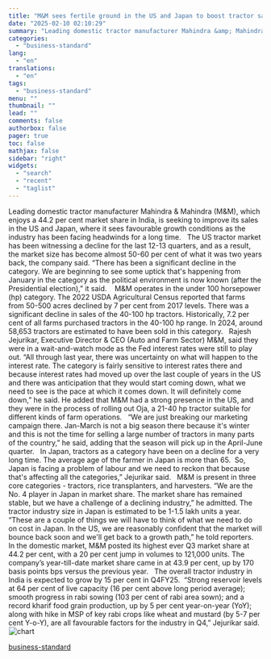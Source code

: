 ```yaml
---
title: "M&M sees fertile ground in the US and Japan to boost tractor sales"
date: "2025-02-10 02:10:29"
summary: "Leading domestic tractor manufacturer Mahindra &amp; Mahindra (M&amp;M), which enjoys a 44.2 per cent market share in India, is seeking to improve its sales in the US and Japan, where it sees favourable growth conditions as the industry has been facing headwinds for a long time. The US tractor market..."
categories:
  - "business-standard"
lang:
  - "en"
translations:
  - "en"
tags:
  - "business-standard"
menu: ""
thumbnail: ""
lead: ""
comments: false
authorbox: false
pager: true
toc: false
mathjax: false
sidebar: "right"
widgets:
  - "search"
  - "recent"
  - "taglist"
---
```


Leading domestic tractor manufacturer Mahindra & Mahindra (M&M), which enjoys a 44.2 per cent market share in India, is seeking to improve its sales in the US and Japan, where it sees favourable growth conditions as the industry has been facing headwinds for a long time.
 
The US tractor market has been witnessing a decline for the last 12-13 quarters, and as a result, the market size has become almost 50-60 per cent of what it was two years back, the company said. “There has been a significant decline in the category. We are beginning to see some uptick that's happening from January in the category as the political environment is now known (after the Presidential election),” it said. 
 
M&M operates in the under 100 horsepower (hp) category. The 2022 USDA Agricultural Census reported that farms from 50-500 acres declined by 7 per cent from 2017 levels. There was a significant decline in sales of the 40-100 hp tractors. Historically, 7.2 per cent of all farms purchased tractors in the 40-100 hp range. In 2024, around 58,653 tractors are estimated to have been sold in this category.
 
Rajesh Jejurikar, Executive Director & CEO (Auto and Farm Sector) M&M, said they were in a wait-and-watch mode as the Fed interest rates were still to play out. “All through last year, there was uncertainty on what will happen to the interest rate. The category is fairly sensitive to interest rates there and because interest rates had moved up over the last couple of years in the US and there was anticipation that they would start coming down, what we need to see is the pace at which it comes down. It will definitely come down,” he said. He added that M&M had a strong presence in the US, and they were in the process of rolling out Oja, a 21-40 hp tractor suitable for different kinds of farm operations.
 
“We are just breaking our marketing campaign there. Jan-March is not a big season there because it's winter and this is not the time for selling a large number of tractors in many parts of the country,” he said, adding that the season will pick up in the April-June quarter.
 
In Japan, tractors as a category have been on a decline for a very long time. The average age of the farmer in Japan is more than 65.  So, Japan is facing a problem of labour and we need to reckon that because that's affecting all the categories,” Jejurikar said.
 
M&M is present in three core categories - tractors, rice transplanters, and harvesters. “We are the No. 4 player in Japan in market share. The market share has remained stable, but we have a challenge of a declining industry,” he admitted. The tractor industry size in Japan is estimated to be 1-1.5 lakh units a year. “These are a couple of things we will have to think of what we need to do on cost in Japan. In the US, we are reasonably confident that the market will bounce back soon and we'll get back to a growth path,” he told reporters.
 
In the domestic market, M&M posted its highest ever Q3 market share at 44.2 per cent, with a 20 per cent jump in volumes to 121,000 units. The company’s year-till-date market share came in at 43.9 per cent, up by 170 basis points bps versus the previous year.
 
The overall tractor industry in India is expected to grow by 15 per cent in Q4FY25.  “Strong reservoir levels at 64 per cent of live capacity (16 per cent above long period average); smooth progress in rabi sowing (103 per cent of rabi area sown); and a record kharif food grain production, up by 5 per cent year-on-year (YoY); along with hike in MSP of key rabi crops like wheat and mustard (by 5-7 per cent Y-o-Y), are all favourable factors for the industry in Q4,” Jejurikar said. 
![chart](data:image/gif;base64,R0lGODlhAQABAIAAAAAAAP///yH5BAEAAAAALAAAAAABAAEAAAIBRAA7)![chart](https://bsmedia.business-standard.com/_media/bs/img/article/2025-02/09/full/1739124574-8807.jpg)

[business-standard](https://www.business-standard.com/industry/auto/m-m-aims-to-boost-tractor-sales-in-us-japan-amid-headwinds-in-markets-125020900165_1.html)
